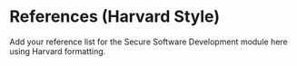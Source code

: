 # References (Harvard Style)

Add your reference list for the Secure Software Development module here using Harvard formatting.
